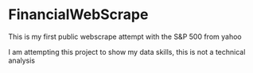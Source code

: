 # FinancialWebScrape

This is my first public webscrape attempt with the S&P 500 from yahoo

I am attempting this project to show my data skills, this is not a technical analysis
